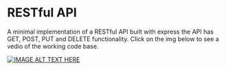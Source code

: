# RESTful API
A minimal implementation of a RESTful API built with express the API has GET, POST, PUT and DELETE functionality. Click on the img below to see a vedio of the working code base.

[![IMAGE ALT TEXT HERE](https://img.youtube.com/vi/O9hLd7f2tPA/0.jpg)](https://www.youtube.com/watch?v=O9hLd7f2tPA)
